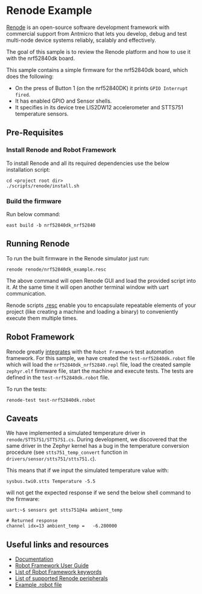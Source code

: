 # Renode Example

[Renode](https://renode.io/) is an open-source software development framework with commercial
support from Antmicro that lets you develop, debug and test multi-node device systems reliably,
scalably and effectively.

The goal of this sample is to review the Renode platform and how to use it with the nrf52840dk
board.

This sample contains a simple firmware for the nrf52840dk board, which does the following:

- On the press of Button 1 (on the nrf52840DK) it prints `GPIO Interrupt fired`.
- It has enabled GPIO and Sensor shells.
- It specifies in its device tree LIS2DW12 accelerometer and STTS751 temperature sensors.

## Pre-Requisites

### Install Renode and Robot Framework

To install Renode and all its required dependencies use the below installation script:

```shell
cd <project root dir>
./scripts/renode/install.sh
```

### Build the firmware

Run below command:

```shell
east build -b nrf52840dk_nrf52840
```

## Running Renode

To run the built firmware in the Renode simulator just run:

```shell
renode renode/nrf52840dk_example.resc
```

The above command will open Renode GUI and load the provided script into it. At the same time it
will open another terminal window with uart communication.

Renode scripts [.resc] enable you to encapsulate repeatable elements of your project (like creating
a machine and loading a binary) to conveniently execute them multiple times.

[.resc]: https://renode.readthedocs.io/en/latest/introduction/using.html#resc-scripts

## Robot Framework

Renode greatly [integrates](https://renode.readthedocs.io/en/latest/introduction/testing.html) with
the `Robot Framework` test automation framework. For this sample, we have created the
`test-nrf52840dk.robot` file which will load the `nrf52840dk_nrf52840.repl` file, load the created
sample `zephyr.elf` firmware file, start the machine and execute tests. The tests are defined in the
`test-nrf52840dk.robot` file.

To run the tests:

```shell
renode-test test-nrf52840dk.robot
```

## Caveats

We have implemented a simulated temperature driver in `renode/STTS751/STTS751.cs`. During
development, we discovered that the same driver in the Zephyr kernel has a bug in the temperature
conversion procedure (see `stts751_temp_convert` function in `drivers/sensor/stts751/stts751.c`).

This means that if we input the simulated temperature value with:

```shell
sysbus.twi0.stts Temperature -5.5
```

will not get the expected response if we send the below shell command to the firmware:

```renode
uart:~$ sensors get stts751@4a ambient_temp

# Returned response
channel idx=13 ambient_temp =   -6.280000
```

## Useful links and resources

- [Documentation](https://renode.readthedocs.io/en/latest/index.html)
- [Robot Framework User Guide](https://robotframework.org/robotframework/latest/RobotFrameworkUserGuide.html#toc-entry-1)
- [List of Robot Framework keywords](https://github.com/renode/renode/tree/master/src/Renode/RobotFrameworkEngine)
- [List of supported Renode peripherals](https://github.com/renode/renode-infrastructure/tree/04392478931d2540623450598776cc41ff232aad/src/Emulator/Peripherals/Peripherals)
- [Example .robot file](https://github.com/renode/renode/blob/master/tests/platforms/NRF52840.robot)
